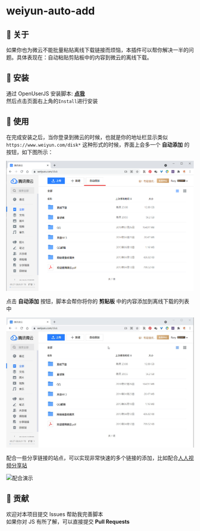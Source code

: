 # weiyun-auto-add

## :pencil: 关于
如果你也为微云不能批量粘贴离线下载链接而烦恼，本插件可以帮你解决一半的问题。具体表现在：自动粘贴剪贴板中的内容到微云的离线下载。

## :pushpin: 安装
通过 OpenUserJS 安装脚本: **[点我](https://openuserjs.org/scripts/jortana/Weiyun_Auto_Add_Task_%E5%BE%AE%E4%BA%91%E8%87%AA%E5%8A%A8%E5%A1%AB%E5%86%99%E7%A6%BB%E7%BA%BF%E4%B8%8B%E8%BD%BD%E9%93%BE%E6%8E%A5)**  
然后点击页面右上角的`Install`进行安装

## :open_book: 使用
在完成安装之后，当你登录到微云的时候，也就是你的地址栏显示类似 `https://www.weiyun.com/disk*` 这种形式的时候，界面上会多一个 **自动添加** 的按钮，如下图所示：

![自动添加按钮](images/自动添加按钮.png)

点击 **自动添加** 按钮，脚本会帮你将你的 **剪贴板** 中的内容添加到离线下载的列表中

![功能演示](images/功能演示.gif)

配合一些分享链接的站点，可以实现非常快速的多个链接的添加，比如配合[人人视频分享站](https://yyets.dmesg.app/home)

![配合演示](images/配合演示.gif)

## :rocket: 贡献
欢迎对本项目提交 Issues 帮助我完善脚本  
如果你对 JS 有所了解，可以直接提交 **Pull Requests**
